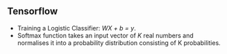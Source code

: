 ## Tensorflow
- Training a Logistic Classifier: *WX + b = y*.
- Softmax function takes an input vector of *K* real numbers and normalises it into a probability distribution consisting of K probabilities.

